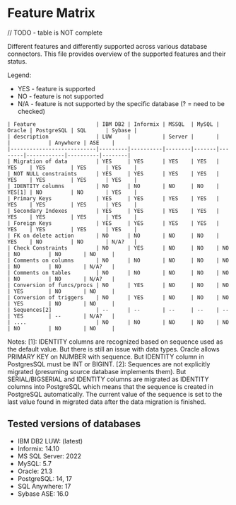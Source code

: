 # Feature Matrix

// TODO - table is NOT complete

Different features and differently supported across various database connectors. This file provides overview of the supported features and their status.

Legend:

- YES - feature is supported
- NO - feature is not supported
- N/A - feature is not supported by the specific database (? = need to be checked)

```
| Feature                   | IBM DB2 | Informix | MSSQL  | MySQL | Oracle | PostgreSQL | SQL      | Sybase |
| description               | LUW     |          | Server |       |        |            | Anywhere | ASE    |
|---------------------------|---------|----------|--------|-------|--------|------------|----------|--------|
| Migration of data         | YES     | YES      | YES    | YES   | YES    | YES        | YES      | YES    |
| NOT NULL constraints      | YES     | YES      | YES    | YES   | YES    | YES        | YES      | YES    |
| IDENTITY columns          | NO      | NO       | NO     | NO    | YES[1] | NO         | NO       | YES    |
| Primary Keys              | YES     | YES      | YES    | YES   | YES    | YES        | YES      | YES    |
| Secondary Indexes         | YES     | YES      | YES    | YES   | YES    | YES        | YES      | YES    |
| Foreign Keys              | YES     | YES      | YES    | YES   | YES    | YES        | YES      | YES    |
| FK on delete action       | NO      | NO       | NO     | NO    | YES    | NO         | NO       | N/A?   |
| Check Constraints         | NO      | YES      | NO     | NO    | NO     | NO         | NO       | NO     |
| Comments on columns       | NO      | NO       | NO     | NO    | NO     | NO         | NO       | N/A?   |
| Comments on tables        | NO      | NO       | NO     | NO    | NO     | NO         | NO       | N/A?   |
| Conversion of funcs/procs | NO      | YES      | NO     | NO    | NO     | YES        | NO       | NO     |
| Conversion of triggers    | NO      | YES      | NO     | NO    | NO     | YES        | NO       | NO     |
| Sequences[2]              | --      | --       | --     | --    | --     | YES        | --       | N/A?   |
| ....                      | NO      | NO       | NO     | NO    | NO     | NO         | NO       | NO     |

```

Notes:
[1]: IDENTITY columns are recognized based on sequence used as the default value. But there is still an issue with data types. Oracle allows PRIMARY KEY on NUMBER with sequence. But IDENTITY column in PostgresSQL must be INT or BIGINT.
[2]: Sequences are not explicitly migrated (presuming source database implements them). But SERIAL/BIGSERIAL and IDENTITY columns are migrated as IDENTITY columns into PostgreSQL which means that the sequence is created in PostgreSQL automatically. The current value of the sequence is set to the last value found in migrated data after the data migration is finished.

## Tested versions of databases

- IBM DB2 LUW: (latest)
- Informix: 14.10
- MS SQL Server: 2022
- MySQL: 5.7
- Oracle: 21.3
- PostgreSQL: 14, 17
- SQL Anywhere: 17
- Sybase ASE: 16.0
